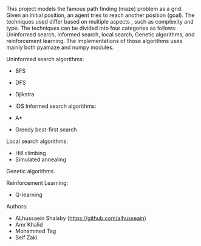 This project models the famous path finding (maze) problem as a grid. Given an initial position, an agent tries to reach another position (goal). The techniques used differ based on multiple aspects ,
such as complexity and type. The techniques can be divided into four categories as follows: Uninformed search, informed search, local search, Genetic algorithms, and reinforcement learning. 
The implementations of those algorithms uses mainly both pyamaze and numpy modules.

Uninformed search algorithms:

  - BFS
  - DFS
  - Djikstra
  - IDS
Informed search algorithms:

  - A*
  - Greedy best-first search
  
Local search algorithms:

  - Hill climbing
  - Simulated annealing
  
Genetic algorithms.

Reinforcement Learning:

  - Q-learning
    
Authors:

  - ALhussaein Shalaby (https://github.com/alhusseain)
  - Amr Khalid
  - Mohammed Tag
  - Seif Zaki
